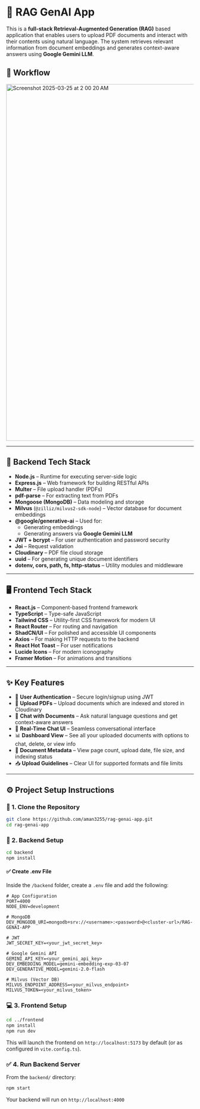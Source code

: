# 🧠 RAG GenAI App

This is a **full-stack Retrieval-Augmented Generation (RAG)** based application that enables users to upload PDF documents and interact with their contents using natural language. The system retrieves relevant information from document embeddings and generates context-aware answers using **Google Gemini LLM**.

## 🚀 Workflow

<img width="957" alt="Screenshot 2025-03-25 at 2 00 20 AM" src="https://github.com/user-attachments/assets/278d4ee1-115d-4564-8955-19bcca4daee3" />

---

## 🔧 Backend Tech Stack

- **Node.js** – Runtime for executing server-side logic  
- **Express.js** – Web framework for building RESTful APIs  
- **Multer** – File upload handler (PDFs)  
- **pdf-parse** – For extracting text from PDFs  
- **Mongoose (MongoDB)** – Data modeling and storage  
- **Milvus** (`@zilliz/milvus2-sdk-node`) – Vector database for document embeddings  
- **@google/generative-ai** – Used for:
  - Generating embeddings
  - Generating answers via **Google Gemini LLM**
- **JWT + bcrypt** – For user authentication and password security  
- **Joi** – Request validation  
- **Cloudinary** – PDF file cloud storage  
- **uuid** – For generating unique document identifiers  
- **dotenv, cors, path, fs, http-status** – Utility modules and middleware 

---

## 🖥️ Frontend Tech Stack

- **React.js** – Component-based frontend framework  
- **TypeScript** – Type-safe JavaScript  
- **Tailwind CSS** – Utility-first CSS framework for modern UI  
- **React Router** – For routing and navigation  
- **ShadCN/UI** – For polished and accessible UI components  
- **Axios** – For making HTTP requests to the backend  
- **React Hot Toast** – For user notifications  
- **Lucide Icons** – For modern iconography  
- **Framer Motion** – For animations and transitions

---

## ✨ Key Features

- 🔐 **User Authentication** – Secure login/signup using JWT
- 📄 **Upload PDFs** – Upload documents which are indexed and stored in Cloudinary
- 🧠 **Chat with Documents** – Ask natural language questions and get context-aware answers
- 💬 **Real-Time Chat UI** – Seamless conversational interface
- 📊 **Dashboard View** – See all your uploaded documents with options to chat, delete, or view info
- 🧾 **Document Metadata** – View page count, upload date, file size, and indexing status
- 📥 **Upload Guidelines** – Clear UI for supported formats and file limits

---

## ⚙️ Project Setup Instructions

### 📁 1. Clone the Repository
```bash
git clone https://github.com/aman3255/rag-genai-app.git
cd rag-genai-app
```

### 🧠 2. Backend Setup
```bash
cd backend
npm install
```

#### ✅ Create .env File
Inside the `/backend` folder, create a `.env` file and add the following:

```env
# App Configuration
PORT=4000
NODE_ENV=development

# MongoDB
DEV_MONGODB_URI=mongodb+srv://<username>:<password>@<cluster-url>/RAG-GENAI-APP

# JWT
JWT_SECRET_KEY=<your_jwt_secret_key>

# Google Gemini API
GEMINI_API_KEY=<your_gemini_api_key>
DEV_EMBEDDING_MODEL=gemini-embedding-exp-03-07
DEV_GENERATIVE_MODEL=gemini-2.0-flash

# Milvus (Vector DB)
MILVUS_ENDPOINT_ADDRESS=<your_milvus_endpoint>
MILVUS_TOKEN=<your_milvus_token>
```

### 💻 3. Frontend Setup
```bash
cd ../frontend
npm install
npm run dev
```

This will launch the frontend on `http://localhost:5173` by default (or as configured in `vite.config.ts`).

### ✅ 4. Run Backend Server
From the `backend/` directory:
```bash
npm start
```

Your backend will run on `http://localhost:4000`

